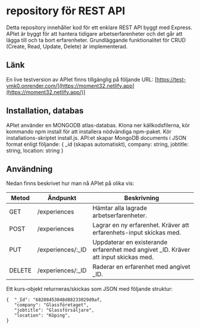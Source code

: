 # repository för REST API
Detta repository innehåller kod för ett enklare REST API byggt med Express. APIet är byggt för att hantera tidigare arbetserfarenheter och det går att lägga till och ta bort erfarenheter.
Grundläggande funktionalitet för CRUD (Create, Read, Update, Delete) är implementerad.

## Länk
En live testversion av APIet finns tillgänglig på följande URL: [https://test-vmk0.onrender.com/](https://moment32.netlify.app](https://moment32.netlify.app/)]

## Installation, databas
APIet använder en MONGODB atlas-databas.
Klona ner källkodsfilerna, kör kommando npm install för att installera nödvändiga npm-paket. Kör installations-skriptet install.js. 
API:et skapar MongoDB documents i JSON format enligt följande: {
_id (skapas automatiskt), company: string, jobtitle: string, location: string }



## Användning
Nedan finns beskrivet hur man nå APIet på olika vis:

|Metod  |Ändpunkt     |Beskrivning                                                                           |
|-------|-------------|--------------------------------------------------------------------------------------|
|GET    |/experiences |Hämtar alla lagrade arbetserfarenheter.                                                      |                                    |
|POST   |/experiences |Lagrar en ny erfarenhet. Kräver att erfarenhets-input skickas med.                         |
|PUT    |/experiences/:_ID |Uppdaterar en existerande erfarenhet med angivet _ID. Kräver att input skickas med. |
|DELETE |/experiences/:_ID |Raderar en erfarenhet med angivet _ID.                                                       |

Ett kurs-objekt returneras/skickas som JSON med följande struktur:
```
{  "_Id": "68208453048d88233029d9af,
   "company": "Glassföretaget",
   "jobtitle": "Glassförsäljare",
   "location": "Köping",
}
```
